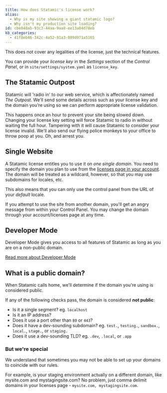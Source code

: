 ```yaml
---
title: How does Statamic's license work?
alias:
  - Why is my site showing a giant statamic logo?
  - Why isn't my production site loading?
id: cbe048ab-93c3-44aa-9aa8-ee13a04d78eb
kb_categories:
  - 41f8eb46-342c-4a52-91a3-809d971a5165
---
```

This does not cover any legalities of the license, just the technical features.

You can provide your *license key* in the _Settings_ section of the _Control Panel_, or in `site/settings/system.yaml` as `license_key`.

## The Statamic Outpost

Statamic will 'radio in' to our web service, which is affectionately named _The Outpost_. We'll send some details across such as your license key and the domain you're using so we can perform appropriate license validation.

This happens once an hour to prevent your site being slowed down. Changing your license key setting will force Statamic to radio in without waiting the full hour. Tampering with it will cause Statamic to consider your license invalid. We'll also send our flying police monkeys to your office to throw poop at you. Oh, and arrest you.

## Single Website

A Statamic license entitles you to use it on _one single domain_. You need to specify the domain you plan to use from the [licenses page in your account](https://account.statamic.com/licenses). The domain will be treated as a wildcard, however, so that you may use subdomains for locales, etc.

This also means that you can only use the control panel from the URL of your _default_ locale.

If you attempt to use the site from another domain, you'll get an angry message from within your Control Panel. You may change the domain through your account/licenses page at any time.

## Developer Mode

Developer Mode gives you access to all features of Statamic as long as you are on a non-public domain.

[Read more about Developer Mode][dev_mode]


## What is a public domain?

When Statamic calls home, we'll determine if the domain you're using is considered public.

If any of the following checks pass, the domain is considered **not public**:

- Is it a single segment? eg. `localhost`
- Is it an IP address?
- Does it use a port other than `80` or `443`?
- Does it have a dev-sounding subdomain? eg. `test.`, `testing.`, `sandbox.`, `local.`, `stage.`, or `staging.`
- Does it use a dev-sounding TLD? eg. `.dev`, `.local`, or `.app`

### But we're special

We understand that sometimes you may not be able to set up your domains to coincide with our rules.

For example, is your staging environment actually on a different domain, like mysite.com and mystagingsite.com?
No problem, just comma delimit domains in your licenses page - `mysite.com, mystagingsite.com`.

[dev_mode]: /knowledge-base/developer-mode
